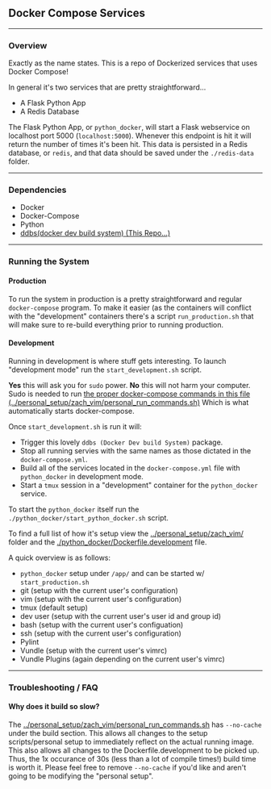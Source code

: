 
## Docker Compose Services

---
### Overview

Exactly as the name states.
This is a repo of Dockerized services that uses Docker Compose!

In general it's two services that are pretty straightforward...
- A Flask Python App
- A Redis Database

The Flask Python App, or `python_docker`, will start a Flask webservice on localhost port 5000 (`localhost:5000`).
Whenever this endpoint is hit it will return the number of times it's been hit.
This data is persisted in a Redis database, or `redis`, and that data should be saved under the `./redis-data` folder.


---
### Dependencies

- Docker
- Docker-Compose
- Python
- [ddbs(docker dev build system) (This Repo...)](https://github.com/ZacharyATanenbaum/docker_dev_build_system)


---
### Running the System

#### Production

To run the system in production is a pretty straightforward and regular `docker-compose` program.
To make it easier (as the containers will conflict with the "development" containers there's a script `run_production.sh` that will make sure to re-build everything prior to running production.

#### Development

Running in development is where stuff gets interesting.
To launch "development mode" run the `start_development.sh` script.

__Yes__ this will ask you for `sudo` power.
__No__ this will not harm your computer.
Sudo is needed to run [the proper docker-compose commands in this file (../personal\_setup/zach\_vim/personal\_run\_commands.sh)](../personal_setup/zach_vim/personal_run_commands.sh)
Which is what automatically starts docker-compose.

Once `start_development.sh` is run it will:
- Trigger this lovely `ddbs (Docker Dev build System)` package.
- Stop all running servies with the same names as those dictated in the `docker-compose.yml`.
- Build all of the services located in the `docker-compose.yml` file with `python_docker` in development mode.
- Start a `tmux` session in a "development" container for the `python_docker` service.

To start the `python_docker` itself run the `./python_docker/start_python_docker.sh` script.

To find a full list of how it's setup view the [../personal\_setup/zach\_vim/](../personal_setup/zach_vim/) folder and the [./python\_docker/Dockerfile.development](./python\_docker/Dockerfile.development) file.

A quick overview is as follows:
- `python_docker` setup under `/app/` and can be started w/ `start_production.sh`
- git (setup with the current user's configuration)
- vim (setup with the current user's configuration)
- tmux (default setup)
- dev user (setup with the current user's user id and group id)
- bash (setup with the current user's configuation)
- ssh (setup with the current user's configuration)
- Pylint
- Vundle (setup with the current user's vimrc)
- Vundle Plugins (again depending on the current user's vimrc)


---
### Troubleshooting / FAQ

#### Why does it build so slow?

The [../personal\_setup/zach\_vim/personal\_run\_commands.sh](../personal_setup/zach_vim/personal_run_commands.sh) has `--no-cache` under the build section.
This allows all changes to the setup scripts/personal setup to immediately reflect on the actual running image.
This also allows all changes to the Dockerfile.development to be picked up.
Thus, the 1x occurance of 30s (less than a lot of compile times!) build time is worth it.
Please feel free to remove `--no-cache` if you'd like and aren't going to be modifying the "personal setup".
